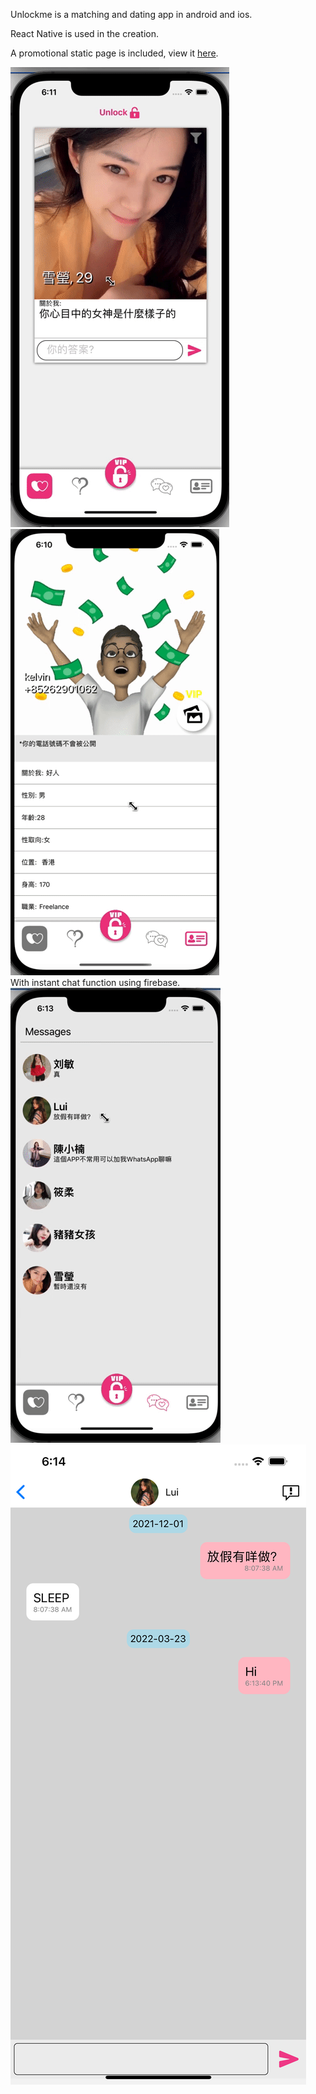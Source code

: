 Unlockme is a matching and dating app in android and ios.

React Native is used in the creation.

A promotional static page is included, view it <a href="https://unlockmeweb.web.app/" >here</a>.
<div>
<img src="/unlockme1.gif" />
<img src="/unlockme2.gif" />
</div>
With instant chat function using firebase.
<div>
<img src="/unlockme3.gif" />
<img src="/unlockme4.png" />
</div>
